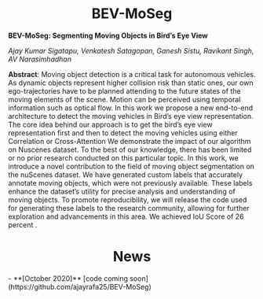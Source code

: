 <h1 align="center">BEV-MoSeg</h1>


**BEV-MoSeg: Segmenting Moving Objects in Bird’s Eye View** 

*Ajay Kumar Sigatapu, Venkatesh Satagopan, Ganesh Sistu, Ravikant Singh, AV Narasimhadhan* 
 
 **Abstract**: Moving object detection is a critical task for autonomous
vehicles. As dynamic objects represent higher collision
risk than static ones, our own ego-trajectories have to be
planned attending to the future states of the moving elements of the scene. Motion can be perceived using temporal
information such as optical flow. In this work we propose
a new end-to-end architecture to detect the moving vehicles
in Bird’s eye view representation. The core idea behind our
approach is to get the bird’s eye view representation first
and then to detect the moving vehicles using either Correlation or Cross-Attention We demonstrate the impact of our
algorithm on Nuscenes dataset. To the best of our knowledge, there has been limited or no prior research conducted
on this particular topic. In this work, we introduce a novel
contribution to the field of moving object segmentation on
the nuScenes dataset. We have generated custom labels that
accurately annotate moving objects, which were not previously available. These labels enhance the dataset’s utility
for precise analysis and understanding of moving objects.
To promote reproducibility, we will release the code used for
generating these labels to the research community, allowing for further exploration and advancements in this area.
We achieved IoU Score of 26 percent . 
 
 <h1 align="center">News</h1> 
 - **[October 2020]** [code coming soon](https://github.com/ajayrafa25/BEV-MoSeg)


